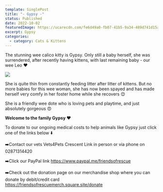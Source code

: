 ```yaml
---
template: SinglePost
title: "- Gypsy -"
status: Published
date: 2022-10-02
featuredImage: https://ucarecdn.com/fe6d49a0-fb07-41b5-9a34-489d741d15a3/-/crop/1507x1424/0,309/-/preview/
excerpt: Gypsy
categories:
  - category: Cats & Kittens
---
```

The stunning wee calico kitty is Gypsy. Only still a baby herself, she was surrendered, after recently having kittens, with last remaining baby - our wee Leo ❤️

![](https://ucarecdn.com/83907c9d-6ea2-4ff0-a364-1004f4fbd888/)

She is quite thin from constantly feeding litter after litter of kittens. But no more babies for this wee woman, she has now been spayed and has made herself very comfy in her foster home while she recovers 😊

She is a friendly wee dote who is loving pets and playtime, and just absolutely gorgeous 😍


**Welcome to the family Gypsy ❤️**

To donate to our ongoing medical costs to help animals like Gypsy just click one of the links below ⬇️

➡️Contact our vets Vets4Pets Crescent Link in person or via phone on 02871314420

➡️Click our PayPal link
https://www.paypal.me/friendsofrescue

➡️Check out the donation page on our merchandise shop where you can donate by debit/credit card
https://friendsofrescuemerch.square.site/donate